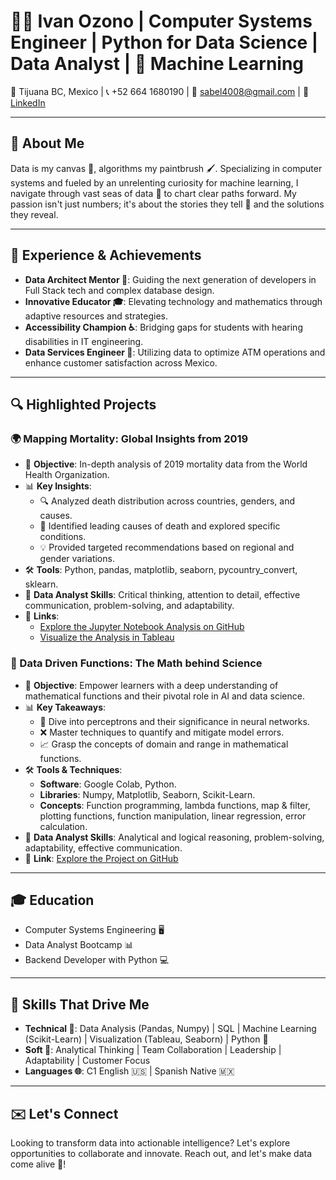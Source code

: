 # 👨‍💻 Ivan Ozono | Computer Systems Engineer | Python for Data Science  | Data Analyst | 🤖 Machine Learning

📍 Tijuana BC, Mexico | 📞 +52 664 1680190 | 📧 sabel4008@gmail.com | 🔗 [LinkedIn](https://www.linkedin.com/in/ivan-ozono)

---

## 🚀 About Me
Data is my canvas 🎨, algorithms my paintbrush 🖌️. Specializing in computer systems and fueled by an unrelenting curiosity for machine learning, I navigate through vast seas of data 🌊 to chart clear paths forward. My passion isn't just numbers; it's about the stories they tell 📖 and the solutions they reveal.

---

## 🧠 Experience & Achievements
- **Data Architect Mentor 🧩**: Guiding the next generation of developers in Full Stack tech and complex database design.
- **Innovative Educator 🎓**: Elevating technology and mathematics through adaptive resources and strategies.
- **Accessibility Champion ♿**: Bridging gaps for students with hearing disabilities in IT engineering.
- **Data Services Engineer 💼**: Utilizing data to optimize ATM operations and enhance customer satisfaction across Mexico.

---

## 🔍 Highlighted Projects

### 🌍 Mapping Mortality: Global Insights from 2019
- 🎯 **Objective**: In-depth analysis of 2019 mortality data from the World Health Organization.
- 📊 **Key Insights**:
    - 🔍 Analyzed death distribution across countries, genders, and causes.
    - 🏥 Identified leading causes of death and explored specific conditions.
    - 💡 Provided targeted recommendations based on regional and gender variations.
- 🛠️ **Tools**: Python, pandas, matplotlib, seaborn, pycountry_convert, sklearn.
- 💼 **Data Analyst Skills**: Critical thinking, attention to detail, effective communication, problem-solving, and adaptability.
- 🔗 **Links**:
    - [Explore the Jupyter Notebook Analysis on GitHub](https://github.com/ivanozono/Mortality2019_DataAnalyst)
    - [Visualize the Analysis in Tableau](https://public.tableau.com/app/profile/ivan.ozono/viz/MortalityAnalysisVisualization2019/Dashboard1?publish=yes)

### 🌟 Data Driven Functions: The Math behind Science
- 🎯 **Objective**: Empower learners with a deep understanding of mathematical functions and their pivotal role in AI and data science.
- 📊 **Key Takeaways**:
    - 🧠 Dive into perceptrons and their significance in neural networks.
    - ❌ Master techniques to quantify and mitigate model errors.
    - 📈 Grasp the concepts of domain and range in mathematical functions.
- 🛠️ **Tools & Techniques**:
    - **Software**: Google Colab, Python.
    - **Libraries**: Numpy, Matplotlib, Seaborn, Scikit-Learn.
    - **Concepts**: Function programming, lambda functions, map & filter, plotting functions, function manipulation, linear regression, error calculation.
- 💼 **Data Analyst Skills**: Analytical and logical reasoning, problem-solving, adaptability, effective communication.
- 🔗 **Link**: [Explore the Project on GitHub](https://github.com/ivanozono/MathFuncsDSciencieAI)

---

## 🎓 Education
- Computer Systems Engineering 🖥️
- Data Analyst Bootcamp 📊
- Backend Developer with Python 💻

---

## 🔧 Skills That Drive Me
- **Technical 🧪**: Data Analysis (Pandas, Numpy) | SQL | Machine Learning (Scikit-Learn) | Visualization (Tableau, Seaborn) | Python 🐍
- **Soft 🌟**: Analytical Thinking | Team Collaboration | Leadership | Adaptability | Customer Focus
- **Languages 🌐**: C1 English 🇺🇸 | Spanish Native 🇲🇽

---

## ✉️ Let's Connect
Looking to transform data into actionable intelligence?  Let's explore opportunities to collaborate and innovate. Reach out, and let's make data come alive 🎉!
